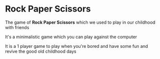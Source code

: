 # Rock Paper Scissors

The game of __Rock Paper Scissors__ which we used to play in our childhood with friends

It's a minimalistic game which you can play against the computer

It is a 1 player game to play when you're bored and have some fun and revive the good old childhood days
